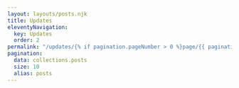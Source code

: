 ```yaml
---
layout: layouts/posts.njk
title: Updates
eleventyNavigation:
  key: Updates
  order: 2
permalink: "/updates/{% if pagination.pageNumber > 0 %}page/{{ pagination.pageNumber + 1 }}/{% endif %}"
pagination:
  data: collections.posts
  size: 10
  alias: posts
---
```

